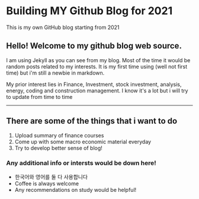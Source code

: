 # Building MY Github Blog for 2021 
This is my own GitHub blog starting from 2021 

Hello! Welcome to my github blog web source. 
-----------------------------------------------------------------------------------------------------------
I am using Jekyll as you can see from my blog. Most of the time it would be random posts related to my interests. 
It is my first time using (well not first time) but i'm still a newbie in markdown. 

My prior interest lies in Finance, Investment, stock investment, analysis, energy, coding and construction management. 
I know it's a lot but i will try to update from time to time 

--------------------------------------------------------------------
## There are some of the things that i want to do 
1. Upload summary of finance courses 
2. Come up with some macro economic material everyday 
3. Try to develop better sense of blog! 

### Any additional info or intersts would be down here! 
+ 한국어와 영어를 둘 다 사용합니다 
+ Coffee is always welcome
+ Any recommendations on study would be helpful! 
